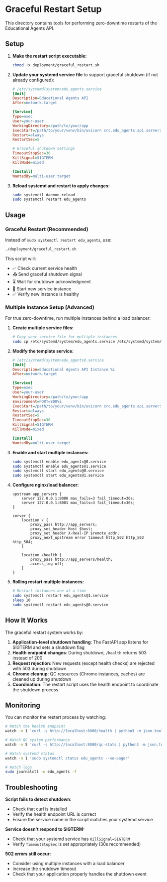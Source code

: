 # Graceful Restart Setup

This directory contains tools for performing zero-downtime restarts of the Educational Agents API.

## Setup

1. **Make the restart script executable:**
   ```bash
   chmod +x deployment/graceful_restart.sh
   ```

2. **Update your systemd service file** to support graceful shutdown (if not already configured):
   ```ini
   # /etc/systemd/system/edu_agents.service
   [Unit]
   Description=Educational Agents API
   After=network.target

   [Service]
   Type=exec
   User=your-user
   WorkingDirectory=/path/to/your/app
   ExecStart=/path/to/your/venv/bin/uvicorn src.edu_agents.api.server:app --host 0.0.0.0 --port 8000
   Restart=always
   RestartSec=5
   
   # Graceful shutdown settings
   TimeoutStopSec=30
   KillSignal=SIGTERM
   KillMode=mixed

   [Install]
   WantedBy=multi-user.target
   ```

3. **Reload systemd and restart to apply changes:**
   ```bash
   sudo systemctl daemon-reload
   sudo systemctl restart edu_agents
   ```

## Usage

### Graceful Restart (Recommended)
Instead of `sudo systemctl restart edu_agents`, use:
```bash
./deployment/graceful_restart.sh
```

This script will:
- ✅ Check current service health
- 📤 Send graceful shutdown signal
- ⏳ Wait for shutdown acknowledgment
- 🚀 Start new service instance
- ✅ Verify new instance is healthy

### Multiple Instance Setup (Advanced)

For true zero-downtime, run multiple instances behind a load balancer:

1. **Create multiple service files:**
   ```bash
   # Copy your service file for multiple instances
   sudo cp /etc/systemd/system/edu_agents.service /etc/systemd/system/edu_agents@.service
   ```

2. **Modify the template service:**
   ```ini
   # /etc/systemd/system/edu_agents@.service
   [Unit]
   Description=Educational Agents API Instance %i
   After=network.target

   [Service]
   Type=exec
   User=your-user
   WorkingDirectory=/path/to/your/app
   Environment=PORT=800%i
   ExecStart=/path/to/your/venv/bin/uvicorn src.edu_agents.api.server:app --host 0.0.0.0 --port $PORT
   Restart=always
   RestartSec=5
   TimeoutStopSec=30
   KillSignal=SIGTERM
   KillMode=mixed

   [Install]
   WantedBy=multi-user.target
   ```

3. **Enable and start multiple instances:**
   ```bash
   sudo systemctl enable edu_agents@0.service
   sudo systemctl enable edu_agents@1.service
   sudo systemctl start edu_agents@0.service
   sudo systemctl start edu_agents@1.service
   ```

4. **Configure nginx/load balancer:**
   ```nginx
   upstream app_servers {
       server 127.0.0.1:8000 max_fails=3 fail_timeout=30s;
       server 127.0.0.1:8001 max_fails=3 fail_timeout=30s;
   }

   server {
       location / {
           proxy_pass http://app_servers;
           proxy_set_header Host $host;
           proxy_set_header X-Real-IP $remote_addr;
           proxy_next_upstream error timeout http_502 http_503 http_504;
       }
       
       location /health {
           proxy_pass http://app_servers/health;
           access_log off;
       }
   }
   ```

5. **Rolling restart multiple instances:**
   ```bash
   # Restart instances one at a time
   sudo systemctl restart edu_agents@1.service
   sleep 10
   sudo systemctl restart edu_agents@0.service
   ```

## How It Works

The graceful restart system works by:

1. **Application-level shutdown handling**: The FastAPI app listens for SIGTERM and sets a shutdown flag
2. **Health endpoint changes**: During shutdown, `/health` returns 503 instead of 200
3. **Request rejection**: New requests (except health checks) are rejected with 503 during shutdown
4. **Chrome cleanup**: QC resources (Chrome instances, caches) are cleaned up during shutdown
5. **Coordination**: The restart script uses the health endpoint to coordinate the shutdown process

## Monitoring

You can monitor the restart process by watching:
```bash
# Watch the health endpoint
watch -n 1 'curl -s http://localhost:8000/health | python3 -m json.tool'

# Watch QC system performance
watch -n 5 'curl -s http://localhost:8000/qc-stats | python3 -m json.tool'

# Watch systemd status
watch -n 1 'sudo systemctl status edu_agents --no-pager'

# Watch logs
sudo journalctl -u edu_agents -f
```

## Troubleshooting

**Script fails to detect shutdown:**
- Check that curl is installed
- Verify the health endpoint URL is correct
- Ensure the service name in the script matches your systemd service

**Service doesn't respond to SIGTERM:**
- Check that your systemd service has `KillSignal=SIGTERM`
- Verify `TimeoutStopSec` is set appropriately (30s recommended)

**502 errors still occur:**
- Consider using multiple instances with a load balancer
- Increase the shutdown timeout
- Check that your application properly handles the shutdown event 